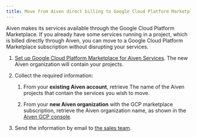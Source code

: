 ```yaml
---
title: Move from Aiven direct billing to Google Cloud Platform Marketplace
---
```


Aiven makes its services available through the Google Cloud Platform Marketplace. If you already have some services running in a project, which is billed directly through Aiven, you can move to a Google Cloud Platform Marketplace subscription without disrupting your services.

1. [Set up Google Cloud Platform Marketplace for Aiven Services](/docs/marketplace-setup).
   The new Aiven organization will contain your projects.

1. Collect the required information:

   1. From your **existing Aiven account**, retrieve The name of the Aiven projects
      that contain the services you wish to move.

   1. From your **new Aiven organization** with the GCP marketplace
      subscription, retrieve the Aiven organization name, as shown in the
      [Aiven GCP console](https://console.gcp.aiven.io/).

1. Send the information by email to [the sales team](mailto:sales@aiven.io).
